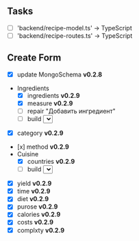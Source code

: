 ## Tasks
 - [ ] 'backend/recipe-model.ts'  -> TypeScript
 - [ ] 'backend/recipe-routes.ts' -> TypeScript

## Create Form
 - [x] update MongoSchema **v0.2.8**
 - Ingredients
   - [x] ingredients **v0.2.9**
   - [x] measure **v0.2.9**
   - [ ] repair "Добавить ингредиент"
   - [ ] build <select> by Angyular
 - [x] category **v0.2.9**
 - [х] method **v0.2.9**
 - Cuisine
   - [x] countries **v0.2.9**
   - [ ] build <select> by Angyular
 - [x] yield **v0.2.9**
 - [x] time **v0.2.9**
 - [x] diet **v0.2.9**
 - [x] purose **v0.2.9**
 - [x] calories **v0.2.9**
 - [x] costs **v0.2.9**
 - [x] complxty **v0.2.9**